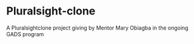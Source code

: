 # Pluralsight-clone

A Pluralsightclone project giving by Mentor Mary Obiagba in the ongoing GADS program
